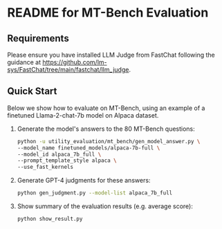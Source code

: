 # README for MT-Bench Evaluation

## Requirements

Please ensure you have installed LLM Judge from FastChat following the guidance at https://github.com/lm-sys/FastChat/tree/main/fastchat/llm_judge.


## Quick Start

Below we show how to evaluate on MT-Bench, using an example of a finetuned Llama-2-chat-7b model on Alpaca dataset.

1. Generate the model's answers to the 80 MT-Bench questions:
    ```bash
    python -u utility_evaluation/mt_bench/gen_model_answer.py \
    --model_name finetuned_models/alpaca-7b-full \
    --model_id alpaca_7b_full \
    --prompt_template_style alpaca \
    --use_fast_kernels
    ```
2. Generate GPT-4 judgments for these answers:
    ```bash
    python gen_judgment.py --model-list alpaca_7b_full
    ```
3. Show summary of the evaluation results (e.g. average score):
    ```bash
    python show_result.py
    ```
